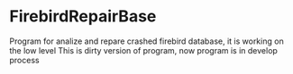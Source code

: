 # FirebirdRepairBase
Program for analize and repare crashed firebird database, it is working on the low level
This is dirty version of program, now program is in develop process
